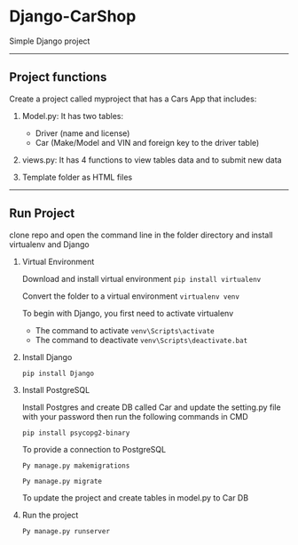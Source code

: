 # Django-CarShop

Simple Django project

------------

## Project functions

Create a project called myproject that has a Cars App that includes:

1. Model.py: It has two tables:
   - Driver (name and license)
   - Car (Make/Model and VIN and foreign key to the driver table)
2. views.py: It has 4 functions to view tables data and to submit new data

3. Template folder as HTML files

------------


## Run Project

clone repo and open the command line in the folder directory and install virtualenv and Django

1. Virtual Environment

   Download and install virtual environment
   `pip install virtualenv`

   Convert the folder to a virtual environment
   `virtualenv venv`

   To begin with Django, you first need to activate virtualenv
      - The command to activate    `venv\Scripts\activate`
      - The command to deactivate  `venv\Scripts\deactivate.bat`

2. Install Django

   `pip install Django`

3. Install PostgreSQL

   Install Postgres and create DB called Car and update the setting.py file with your password then run the following commands in CMD

   `pip install psycopg2-binary `

   To provide a connection to PostgreSQL

   `Py manage.py makemigrations `

   `Py manage.py migrate`

   To update the project and create tables in model.py to Car DB

4. Run the project

   `Py manage.py runserver`   

